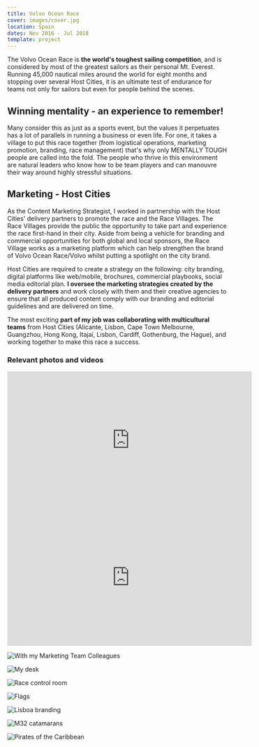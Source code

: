 ```yaml
---
title: Volvo Ocean Race
cover: images/cover.jpg
location: Spain
dates: Nov 2016 - Jul 2018
template: project
---
```


The Volvo Ocean Race is **the world's toughest sailing competition**, and is considered by most of the greatest sailors as their personal Mt. Everest. Running 45,000 nautical miles around the world for eight months and stopping over several Host Cities, it is an ultimate test of endurance for teams not only for sailors but even for people behind the scenes.

## Winning mentality - **an experience to remember!**

Many consider this as just as a sports event, but the values it perpetuates has a lot of parallels in running a business or even life. For one, it takes a village to put this race together (from logistical operations, marketing promotion, branding, race management) that's why only MENTALLY TOUGH people are called into the fold. The people who thrive in this environment are natural leaders who know how to be team players and can manouvre their way around highly stressful situations.

## Marketing - Host Cities

As the Content Marketing Strategist, I worked in partnership with the Host Cities' delivery partners to promote the race and the Race Villages. The Race Villages provide the public the opportunity to take part and experience the race first-hand in their city. Aside from being a vehicle for branding and commercial opportunities for both global and local sponsors, the Race Village works as a marketing platform which can help strengthen the brand of Volvo Ocean Race/Volvo whilst putting a spotlight on the city brand.

Host Cities are required to create a strategy on the following: city branding, digital platforms like web/mobile, brochures, commercial playbooks, social media editorial plan. **I oversee the marketing strategies created by the delivery partners** and work closely with them and their creative agencies to ensure that all produced content comply with our branding and editorial guidelines and are delivered on time.

The most exciting **part of my job was collaborating with multicultural teams** from Host Cities (Alicante, Lisbon, Cape Town Melbourne, Guangzhou, Hong Kong, Itajaí, Lisbon, Cardiff, Gothenburg, the Hague), and working together to make this race a success.

### Relevant photos and videos

<iframe width="560" height="315" src="https://www.youtube.com/embed/nLtClI99zbs" frameborder="0" allow="accelerometer; autoplay; encrypted-media; gyroscope; picture-in-picture" allowfullscreen></iframe>

<iframe width="560" height="315" src="https://www.youtube.com/embed/h6Stn5tPzRQ" frameborder="0" allow="accelerometer; autoplay; encrypted-media; gyroscope; picture-in-picture" allowfullscreen></iframe>

![](/work/volvo-ocean-race/images/colleagues.jpg "With my Marketing Team Colleagues")

![](/work/volvo-ocean-race/images/desk.jpg "My desk")

![](/work/volvo-ocean-race/images/race-control-room.jpg "Race control room")

![](/work/volvo-ocean-race/images/flags.jpg "Flags")

![](/work/volvo-ocean-race/images/lisboa-branding.jpg "Lisboa branding")

![](/work/volvo-ocean-race/images/M32-catamarans.jpg "M32 catamarans")

![](/work/volvo-ocean-race/images/pirates.jpg "Pirates of the Caribbean")
